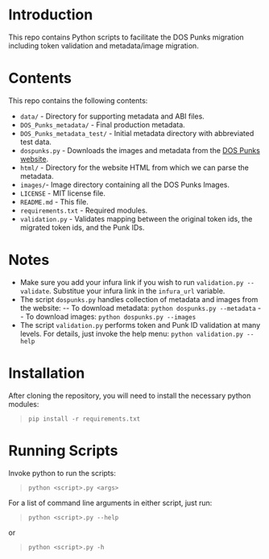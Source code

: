 # Introduction
 This repo contains Python scripts to facilitate the DOS Punks migration including token validation and metadata/image migration.

# Contents
 This repo contains the following contents:

 - `data/` - Directory for supporting metadata and ABI files.
 - `DOS_Punks_metadata/` - Final production metadata.
 - `DOS_Punks_metadata_test/` - Initial metadata directory with abbreviated test data.
 - `dospunks.py` - Downloads the images and metadata from the [DOS Punks website](https://www.dospunks.xyz/).
 - `html/` - Directory for the website HTML from which we can parse the metadata.
 - `images/`- Image directory containing all the DOS Punks Images.
 - `LICENSE` - MIT license file.
 - `README.md` - This file.
 - `requirements.txt` - Required modules.
 - `validation.py` - Validates mapping between the original token ids, the migrated token ids, and the Punk IDs.

# Notes

 - Make sure you add your infura link if you wish to run `validation.py --validate`.  Substitue your infura link in the `infura_url` variable.
 - The script `dospunks.py` handles collection of metadata and images from the website:
 -- To download metadata: `python dospunks.py --metadata`
 -- To download images: `python dospunks.py --images`
 - The script `validation.py` performs token and Punk ID validation at many levels.  For details, just invoke the help menu: `python validation.py --help`

# Installation
 After cloning the repository, you will need to install the necessary python modules:

> `pip install -r requirements.txt`

# Running Scripts
 Invoke python to run the scripts:

> `python <script>.py <args>`

 For a list of command line arguments in either script, just run:

> `python <script>.py --help` 

 or

> `python <script>.py -h` 
